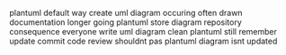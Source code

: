 plantuml default way create uml diagram occuring often drawn documentation longer going plantuml store diagram repository consequence everyone write uml diagram clean plantuml still remember update commit code review shouldnt pas plantuml diagram isnt updated